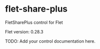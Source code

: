 # flet-share-plus
FletSharePlus control for Flet

Flet version: 0.28.3

TODO: Add your control documentation here.
